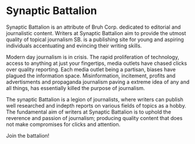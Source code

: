 # Synaptic Battalion
Synaptic Battalion is an attribute of Bruh Corp. dedicated to editorial and journalistic content. Writers at Synaptic Battalion aim to provide the utmost quality of topical journalism SB. is a publishing site for young and aspiring individuals accentuating and evincing their writing skills.

Modern day journalism is in crisis. The rapid proliferation of technology, access to anything at just your fingertips, media outlets have chased clicks over quality reporting. Each media outlet being a partisan, biases have plagued the information space. Misinformation, incitement, profits and advertisments and propaganda journalism paving a extreme idea of any and all things, has essentially killed the purpose of journalism.

The synaptic Battalion is a legion of journalists, where writers can publish well researched and indepth reports on various fields of topics as a hobby. The fundamental aim of writers at Synaptic Battalion is to uphold the reverence and passion of journalism; producing quality content that does not make compromises for clicks and attention.

Join the battalion!